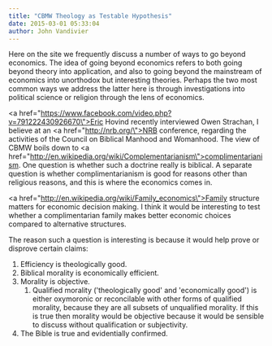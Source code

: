 ```yaml
---
title: "CBMW Theology as Testable Hypothesis"
date: 2015-03-01 05:33:04
author: John Vandivier
---
```




Here on the site we frequently discuss a number of ways to go beyond economics. The idea of going beyond economics refers to both going beyond theory into application, and also to going beyond the mainstream of economics into unorthodox but interesting theories. Perhaps the two most common ways we address the latter here is through investigations into political science or religion through the lens of economics.

<a href=\"https://www.facebook.com/video.php?v=791222430926670\">Eric Hovind recently interviewed Owen Strachan</a>, I believe at an <a href=\"http://nrb.org/\">NRB conference</a>, regarding the activities of the Council on Biblical Manhood and Womanhood. The view of CBMW boils down to <a href=\"http://en.wikipedia.org/wiki/Complementarianism\">complimentarianism</a>. One question is whether such a doctrine really is biblical. A separate question is whether complimentarianism is good for reasons other than religious reasons, and this is where the economics comes in.

<a href=\"http://en.wikipedia.org/wiki/Family_economics\">Family structure matters for economic decision making</a>. I think it would be interesting to test whether a complimentarian family makes better economic choices compared to alternative structures.

The reason such a question is interesting is because it would help prove or disprove certain claims:
<ol>
	<li>Efficiency is theologically good.</li>
	<li>Biblical morality is economically efficient.</li>
	<li>Morality is objective.
<ol>
	<li>Qualified morality ('theologically good' and 'economically good') is either oxymoronic or reconcilable with other forms of qualified morality, because they are all subsets of unqualified morality. If this is true then morality would be objective because it would be sensible to discuss without qualification or subjectivity.</li>
</ol>
</li>
	<li>The Bible is true and evidentially confirmed.</li>
</ol>